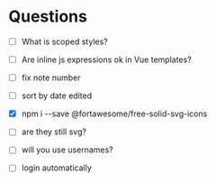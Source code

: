# Questions


- [ ] What is scoped styles?
- [ ] Are inline js expressions ok in Vue templates?
- [ ] fix note number
- [ ] sort by date edited



- [x] npm i --save @fortawesome/free-solid-svg-icons
- [ ] are they still svg?
- [ ] will you use usernames?
- [ ] login automatically